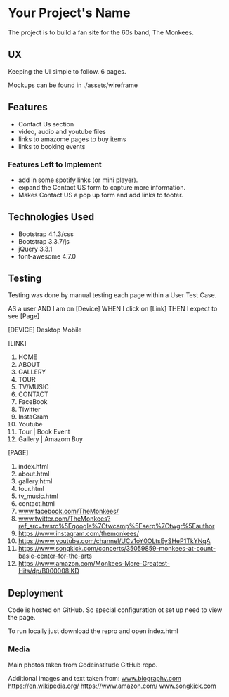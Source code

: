 # Your Project's Name

The project is to build a fan site for the 60s band, The Monkees.
 
## UX

Keeping the UI simple to follow. 6 pages.

Mockups can be found in ./assets/wireframe

## Features

- Contact Us section
- video, audio and youtube files 
- links to amazome pages to buy items
- links to booking events

### Features Left to Implement

- add in some spotify links (or mini player).
- expand the Contact US form to capture more information.
- Makes Contact US a pop up form and add links to footer.

## Technologies Used

- Bootstrap 4.1.3/css
- Bootstrap 3.3.7/js
- jQuery 3.3.1
- font-awesome 4.7.0

## Testing

Testing was done by manual testing each page within a User Test Case.

AS a user
AND I am on [Device]
WHEN I click on [Link]
THEN I expect to see [Page]

[DEVICE]
Desktop
Mobile

[LINK]                  
1. HOME                    
2. ABOUT                   
3. GALLERY             
4. TOUR                    
5. TV/MUSIC                
6. CONTACT                 
7. FaceBook                
8. Tiwitter                
9. InstaGram               
10. Youtube                 
11. Tour | Book Event       
12. Gallery | Amazom Buy   

[PAGE]
1. index.html
2. about.html
3. gallery.html
4. tour.html
5. tv_music.html
6. contact.html
7. www.facebook.com/TheMonkees/
8. www.twitter.com/TheMonkees?ref_src=twsrc%5Egoogle%7Ctwcamp%5Eserp%7Ctwgr%5Eauthor
9. https://www.instagram.com/themonkees/
10. https://www.youtube.com/channel/UCv1oY0OLtsEySHeP1TkYNqA
11. https://www.songkick.com/concerts/35059859-monkees-at-count-basie-center-for-the-arts
12. https://www.amazon.com/Monkees-More-Greatest-Hits/dp/B000008IKD


## Deployment


Code is hosted on GitHub.
So special configuration ot set up need to view the page.

To run locally just download the repro and open index.html


### Media
Main photos taken from Codeinstitude GitHub repo.

Additional images and text taken from:
www.biography.com
https://en.wikipedia.org/
https://www.amazon.com/
www.songkick.com